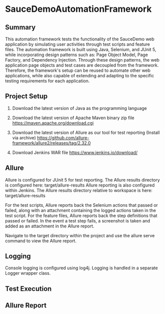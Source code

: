 # SauceDemoAutomationFramework

## Summary
This automation framework tests the functionality of the SauceDemo web application by simulating user activities through test scripts and feature files. The automation framework is built using Java, Selenium, and JUnit 5, while incorporating design patterns such as: Page Object Model, Page Factory, and Dependency Injection. Through these design patterns, the web application page objects and test cases are decoupled from the framework. Therefore, the framework's setup can be reused to automate other web applications, while also capable of extending and adapting to the specific testing requirements for each application.

## Project Setup
1. Download the latest version of Java as the programming language
2. Download the latest version of Apache Maven binary zip file
   https://maven.apache.org/download.cgi
  
4. Download the latest version of Allure as our tool for test reporting (Install via archive)
   https://github.com/allure-framework/allure2/releases/tag/2.32.0

5. Download Jenkins WAR file
   https://www.jenkins.io/download/

## Allure
Allure is configured for JUnit 5 for test reporting. The Allure results directory is configured here: target/allure-results
Allure reporting is also configured within Jenkins. The Allure results directory relative to workspace is here: target/allure-results

For the test scripts, Allure reports back the Selenium actions that passed or failed, along with an attachment containing the logged actions taken in the test script. For the feature files, Allure reports back the step definitions that passed or failed. In the event a test step fails, a screenshot is taken and added as an attachment in the Allure report.

Navigate to the target directory within the project and use the allure serve command to view the Allure report.

## Logging
Console logging is configured using log4j.
Logging is handled in a separate Logger wrapper class. 

## Test Execution

## Allure Report


